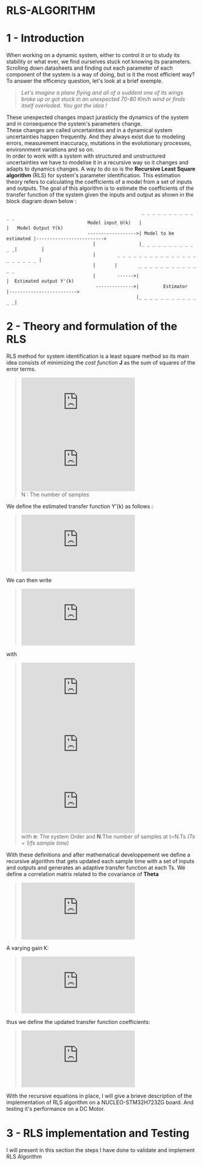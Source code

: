# RLS-ALGORITHM
# 1 - Introduction
When working on a dynamic system, either to control it or to study its stability or what ever, we find ourselves stuck not knowing its parameters. 
Scrolling down datasheets and finding out each parameter of each component of the system is a way of doing, but is it the most efficient way? 
To answer the efficency question, let's look at a brief exemple.<br/> 

>*Let's imagine a plane flying and all of a suddent one of its wings broke up or got stuck in an unexpected 70-80 Km/h wind or finds itself overloded.
You got the idea ! <br/>*

These unexpected changes impact jurasticly the dynamics of the system and in consequence the system's parameters change.<br/>
These changes are called uncertainties and in a dynamical system uncertainties happen frequently. And they always exist due to modeling errors, measurement inaccuracy, mutations in the evolutionary processes, environnment variations and so on. </br>
In order to work with a system with structured and unstructured uncertainties we have to modelise it in a recursive way so it changes and adapts to dynamics changes. 
A way to do so is the **Recursive Least Square algorithm** (RLS) for system's parameter identification. This estimation theory refers to calculating the coefficients of a model from a set of inputs and outputs.
The goal of this algorithm is to estimate the coefficients of the transfer function of the system given the inputs and output as shown in the block diagram down below :
~~~
                                                  _ _ _ _ _ _ _ _ _ _ _ _ 
                              Model input U(k)   |                       |   Model Output Y(k)
                              ------------------>| Model to be estimated |------------------------->
                                |                |_ _ _ _ _ _ _ _ _ _ _ _|         |
                                |        _ _ _ _ _ _ _ _ _ _ _ _ _ _ _ _ _ _ _ _ _ |    
                                |       |        _ _ _ _ _ _ _ _ _ _ _ _ _ 
                                |        ------>|                         |  Estimated output Y'(k)
                                 -------------->|         Estimator       |------------------------->
                                                |_ _ _ _ _ _ _ _ _ _ _ _ _| 

~~~
# 2 - Theory and formulation of the RLS
RLS method for system identification is a least square method so its main idea consists of minimizing the *cost function* **J** as the sum of squares of the error terms.
>![erreur](https://latex.codecogs.com/png.latex?%5Cdpi%7B100%7D%20%5Cfn_cm%20%5Csmall%20%7B%5Ccolor%7BCadetBlue%7D%20e%28k%29%3DY%28k%29-Y%27%28k%29%20%7D)<br/>
>![cast function](https://latex.codecogs.com/png.latex?%5Cdpi%7B100%7D%20%5Cfn_cm%20%5Csmall%20%7B%5Ccolor%7BCadetBlue%7D%20J%3D%5Cfrac%7B1%7D%7BN%7D%5Csum_%7Bk%3D1%7D%5E%7BN%7De%28k%29%5E%7B2%7D%7D)<br/>
>N : The number of samples

We define the estimated transfer function Y'(k) as follows :
> ![Transfer function](https://latex.codecogs.com/png.latex?%5Cdpi%7B80%7D%20%5Cfn_cm%20%5Csmall%20%7B%5Ccolor%7BCadetBlue%7D%20H%28z%29%20%3D%20%5Cfrac%7BY%27%28z%29%7D%7BU%28z%29%7D%20%3D%20%5Cfrac%7Bb_%7B1%7Dz%5E%7B-1%7D%20&plus;%20b_%7B2%7Dz%5E%7B-2%7D&plus;...&plus;b_%7Bn%7Dz%5E%7B-n%7D%7D%7B1&plus;a_%7B1%7Dz%5E%7B-1%7D%20&plus;%20a_%7B2%7Dz%5E%7B-2%7D&plus;...&plus;a_%7Bn%7Dz%5E%7B-n%7D%7D%7D)<br/>

We can then write
>![Y(k)](https://latex.codecogs.com/png.latex?%5Cdpi%7B100%7D%20%5Cfn_cm%20%5Csmall%20%7B%5Ccolor%7BCadetBlue%7D%20Y%28k%29%3D%5CTheta%20X%7D)

with<br/>
>![teta](https://latex.codecogs.com/png.latex?%5Cdpi%7B100%7D%20%5Cfn_cm%20%5Csmall%20%7B%5Ccolor%7BCadetBlue%7D%20%5CTheta%5E%7BT%7D%20%3D%5Cbegin%7Bbmatrix%7D%20a_%7B1%7D%26a_%7B2%7D%26.%26.%26.%26a_%7Bn%7D%26b_%7B1%7D%26.%26.%26.%26b_%7Bn%7D%20%5Cend%7Bbmatrix%7D%7D)<br/>
>![X](https://latex.codecogs.com/png.latex?%5Cdpi%7B100%7D%20%5Cfn_cm%20%5Csmall%20%7B%5Ccolor%7BCadetBlue%7D%20X_%7Bk%7D%3D%5Cbegin%7Bbmatrix%7D%20X%5E%7BT%7D_%7B1%7D%26.%26.%26.%26X%5E%7BT%7D_%7BN%7D%20%5Cend%7Bbmatrix%7D%7D)<br/>
>![Xk](https://latex.codecogs.com/png.latex?%5Cdpi%7B100%7D%20%5Cfn_cm%20%5Csmall%20%7B%5Ccolor%7BCadetBlue%7D%20X_%7Bk%7D%3D%5Cbegin%7Bbmatrix%7D%20-Y%28k-1%29%26.%26.%26.%26-Y%28k-n%29%26U%28k-1%29%26.%26.%26.%26U%28k-n%29%20%5Cend%7Bbmatrix%7D%7D)<br/>
>with **n**: The system Order and **N**:The number of samples at t=N.Ts *(Ts = 1/fs sample time)*

With these definitions and after mathematical developpement we define a recursive algorithm that gets updated each sample time with a set of inputs and outputs and generates an adaptive transfer function at each Ts.
We define a correlation matrix related to the covariance of **Theta**
>![Pn+1](https://latex.codecogs.com/png.latex?%5Cdpi%7B100%7D%20%5Cfn_cm%20%5Csmall%20%7B%5Ccolor%7BCadetBlue%7D%20P_%7BN&plus;1%7D%3D%5Cfrac%7BP_%7BN%7D%7D%7B%5Clambda%7D.%28%5Cfrac%7BI-X_%7BN&plus;1%7DX_%7BN&plus;1%7D%5E%7BT%7DP_%7BN%7D%7D%7B%5Clambda%20&plus;%20X_%7BN&plus;1%7D%5E%7BT%7DP_%7BN%7D%7D%29%7D)<br/>

A varying gain K:
>![K](https://latex.codecogs.com/png.latex?%5Cdpi%7B100%7D%20%5Cfn_cm%20%5Csmall%20%7B%5Ccolor%7BCadetBlue%7D%20K_%7BN&plus;1%7D%3D%20%5Cfrac%7BP_%7BN%7DX_%7BN&plus;1%7D%7D%7B%5Clambda%20&plus;X_%7BN&plus;1%7D%5E%7BT%7DP_%7BN%7DX_%7BN&plus;1%7D%7D%7D)

thus we define the updated transfer function coefficients:
>![Theta](https://latex.codecogs.com/png.latex?%5Cdpi%7B100%7D%20%5Cfn_cm%20%5Csmall%20%7B%5Ccolor%7BCadetBlue%7D%20%5CTheta%20_%7BN&plus;1%7D%20%3D%20%5CTheta_%7BN%7D%20&plus;K_%7BN&plus;1%7D%5BY_%7BN&plus;1%7D%20-%20X_%7BN&plus;1%7D%5E%7BT%7D%5CTheta%20_%7BN%7D%5D%7D)

With the recursive equations in place, I will give a brieve description of the implementation of RLS algorithm on a NUCLEO-STM32H723ZG board. 
And testing it's performance on a DC Motor.<br/>
# 3 - RLS implementation and Testing
I will present in this section the steps I have done to validate and implement RLS Algorithm




                   
                   
                   
